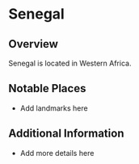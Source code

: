 # Senegal
## Overview
Senegal is located in Western Africa.

## Notable Places
- Add landmarks here

## Additional Information
- Add more details here
